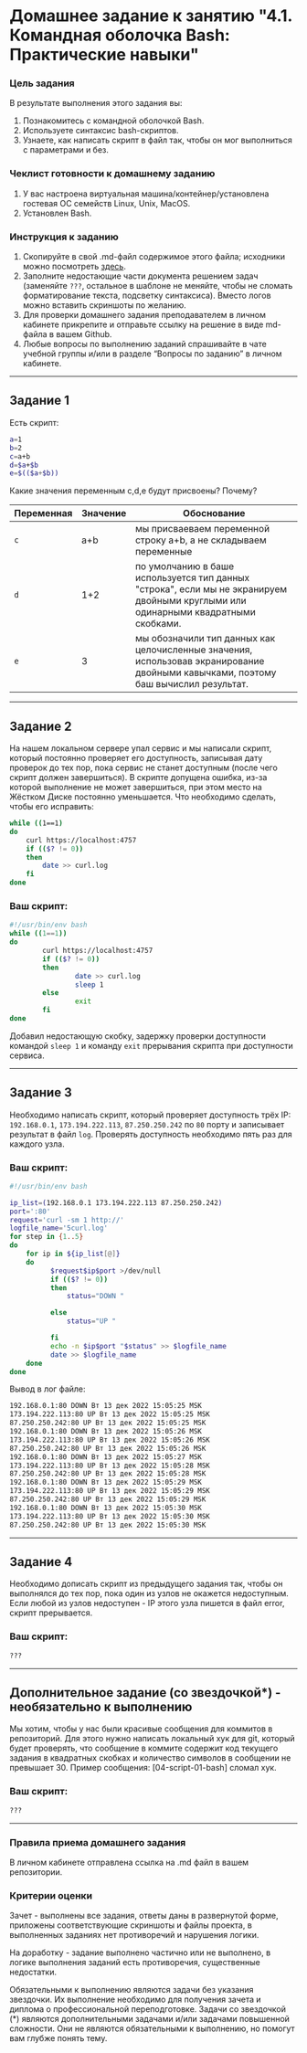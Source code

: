# Домашнее задание к занятию "4.1. Командная оболочка Bash: Практические навыки"

### Цель задания

В результате выполнения этого задания вы:

1. Познакомитесь с командной оболочкой Bash.
2. Используете синтаксис bash-скриптов.
3. Узнаете, как написать скрипт в файл так, чтобы он мог выполниться с параметрами и без.


### Чеклист готовности к домашнему заданию

1. У вас настроена виртуальная машина/контейнер/установлена гостевая ОС семейств Linux, Unix, MacOS.
2. Установлен Bash.


### Инструкция к заданию

1. Скопируйте в свой .md-файл содержимое этого файла; исходники можно посмотреть [здесь](https://raw.githubusercontent.com/netology-code/sysadm-homeworks/devsys10/04-script-01-bash/README.md).
2. Заполните недостающие части документа решением задач (заменяйте `???`, остальное в шаблоне не меняйте, чтобы не сломать форматирование текста, подсветку синтаксиса). Вместо логов можно вставить скриншоты по желанию.
3. Для проверки домашнего задания преподавателем в личном кабинете прикрепите и отправьте ссылку на решение в виде md-файла в вашем Github.
4. Любые вопросы по выполнению заданий спрашивайте в чате учебной группы и/или в разделе “Вопросы по заданию” в личном кабинете.

------

## Задание 1

Есть скрипт:
```bash
a=1
b=2
c=a+b
d=$a+$b
e=$(($a+$b))
```

Какие значения переменным c,d,e будут присвоены? Почему?

| Переменная  | Значение | Обоснование |
| ------------- | ------------- | ------------- |
| `c`  | a+b  | мы присваеваем переменной строку a+b, а не складываем переменные |
| `d`  | 1+2  | по умолчанию в баше используется тип данных "строка", если мы не экранируем двойными круглыми или одинарными квадратными скобками. |
| `e`  | 3  | мы обозначили тип данных как целочисленные значения, использовав экранирование двойными кавычками, поэтому баш вычислил результат.

----

## Задание 2

На нашем локальном сервере упал сервис и мы написали скрипт, который постоянно проверяет его доступность, записывая дату проверок до тех пор, пока сервис не станет доступным (после чего скрипт должен завершиться). В скрипте допущена ошибка, из-за которой выполнение не может завершиться, при этом место на Жёстком Диске постоянно уменьшается. Что необходимо сделать, чтобы его исправить:
```bash
while ((1==1)
do
	curl https://localhost:4757
	if (($? != 0))
	then
		date >> curl.log
	fi
done
```

### Ваш скрипт:
```bash
#!/usr/bin/env bash
while ((1==1))
do
        curl https://localhost:4757
        if (($? != 0))
        then
                date >> curl.log
                sleep 1
        else
                exit
        fi
done
```
Добавил недостающую скобку, задержку проверки доступности командой `sleep 1` и команду `exit` прерывания скрипта при доступности сервиса.

---

## Задание 3

Необходимо написать скрипт, который проверяет доступность трёх IP: `192.168.0.1`, `173.194.222.113`, `87.250.250.242` по `80` порту и записывает результат в файл `log`. Проверять доступность необходимо пять раз для каждого узла.

### Ваш скрипт:
```bash
#!/usr/bin/env bash

ip_list=(192.168.0.1 173.194.222.113 87.250.250.242)
port=':80'
request='curl -sm 1 http://'
logfile_name='5curl.log'
for step in {1..5}
do
    for ip in ${ip_list[@]}
    do
          $request$ip$port >/dev/null
          if (($? != 0))
          then
              status="DOWN "

          else
              status="UP "

          fi
          echo -n $ip$port "$status" >> $logfile_name
          date >> $logfile_name
    done
done

```
Вывод в лог файле:
```bash
192.168.0.1:80 DOWN Вт 13 дек 2022 15:05:25 MSK
173.194.222.113:80 UP Вт 13 дек 2022 15:05:25 MSK
87.250.250.242:80 UP Вт 13 дек 2022 15:05:25 MSK
192.168.0.1:80 DOWN Вт 13 дек 2022 15:05:26 MSK
173.194.222.113:80 UP Вт 13 дек 2022 15:05:26 MSK
87.250.250.242:80 UP Вт 13 дек 2022 15:05:26 MSK
192.168.0.1:80 DOWN Вт 13 дек 2022 15:05:27 MSK
173.194.222.113:80 UP Вт 13 дек 2022 15:05:28 MSK
87.250.250.242:80 UP Вт 13 дек 2022 15:05:28 MSK
192.168.0.1:80 DOWN Вт 13 дек 2022 15:05:29 MSK
173.194.222.113:80 UP Вт 13 дек 2022 15:05:29 MSK
87.250.250.242:80 UP Вт 13 дек 2022 15:05:29 MSK
192.168.0.1:80 DOWN Вт 13 дек 2022 15:05:30 MSK
173.194.222.113:80 UP Вт 13 дек 2022 15:05:30 MSK
87.250.250.242:80 UP Вт 13 дек 2022 15:05:30 MSK
```


---
## Задание 4

Необходимо дописать скрипт из предыдущего задания так, чтобы он выполнялся до тех пор, пока один из узлов не окажется недоступным. Если любой из узлов недоступен - IP этого узла пишется в файл error, скрипт прерывается.

### Ваш скрипт:
```bash
???
```

---

## Дополнительное задание (со звездочкой*) - необязательно к выполнению

Мы хотим, чтобы у нас были красивые сообщения для коммитов в репозиторий. Для этого нужно написать локальный хук для git, который будет проверять, что сообщение в коммите содержит код текущего задания в квадратных скобках и количество символов в сообщении не превышает 30. Пример сообщения: \[04-script-01-bash\] сломал хук.

### Ваш скрипт:
```bash
???
```

----

### Правила приема домашнего задания
В личном кабинете отправлена ссылка на .md файл в вашем репозитории.


### Критерии оценки

Зачет - выполнены все задания, ответы даны в развернутой форме, приложены соответствующие скриншоты и файлы проекта, в выполненных заданиях нет противоречий и нарушения логики.

На доработку - задание выполнено частично или не выполнено, в логике выполнения заданий есть противоречия, существенные недостатки. 
 
Обязательными к выполнению являются задачи без указания звездочки. Их выполнение необходимо для получения зачета и диплома о профессиональной переподготовке.
Задачи со звездочкой (*) являются дополнительными задачами и/или задачами повышенной сложности. Они не являются обязательными к выполнению, но помогут вам глубже понять тему.
